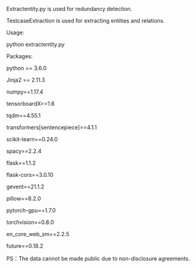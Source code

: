 Extractentity.py is used for redundancy detection.

TestcaseExtraction is used for extracting entities and relations.

Usage:

python extractentity.py

Packages:

python == 3.6.0

Jinja2 == 2.11.3

numpy==1.17.4

tensorboardX==1.6

tqdm==4.55.1

transformers[sentencepiece]==4.1.1

scikit-learn==0.24.0

spacy==2.2.4

flask==1.1.2

flask-cors==3.0.10

gevent==21.1.2

pillow==8.2.0

pytorch-gpu==1.7.0

torchvision==0.8.0

en_core_web_sm==2.2.5

future==0.18.2

PS：The data cannot be made public due to non-disclosure agreements.

